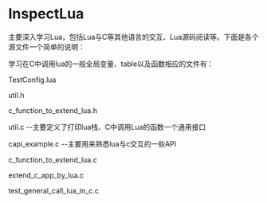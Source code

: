 InspectLua
==========

主要深入学习Lua，包括Lua与C等其他语言的交互、Lua源码阅读等。下面是各个源文件一个简单的说明：

学习在C中调用lua的一般全局变量、table以及函数相应的文件有：

  TestConfig.lua 

  util.h

  c_function_to_extend_lua.h

  util.c                                --主要定义了打印lua栈、C中调用Lua的函数一个通用接口

  capi_example.c                        --主要用来熟悉lua与c交互的一些API

  c_function_to_extend_lua.c

  extend_c_app_by_lua.c

  test_general_call_lua_in_c.c
